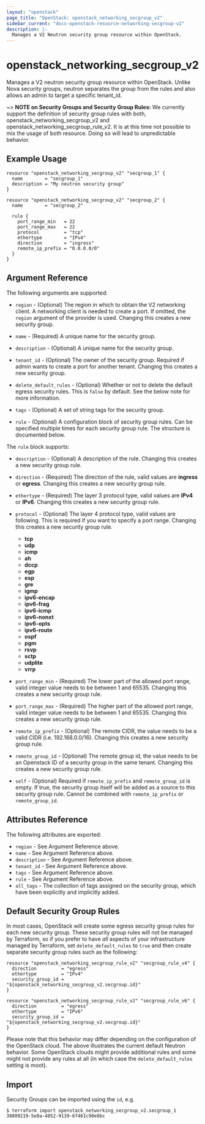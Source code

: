 ```yaml
---
layout: "openstack"
page_title: "OpenStack: openstack_networking_secgroup_v2"
sidebar_current: "docs-openstack-resource-networking-secgroup-v2"
description: |-
  Manages a V2 Neutron security group resource within OpenStack.
---
```


# openstack\_networking\_secgroup\_v2

Manages a V2 neutron security group resource within OpenStack.
Unlike Nova security groups, neutron separates the group from the rules
and also allows an admin to target a specific tenant_id.

~> **NOTE on Security Groups and Security Group Rules:** We currently support the
definition of security group rules with both, openstack_networking_secgroup_v2 and
openstack_networking_secgroup_rule_v2. It is at this time not possible to mix
the usage of both resource. Doing so will lead to unpredictable behavior.

## Example Usage

```hcl
resource "openstack_networking_secgroup_v2" "secgroup_1" {
  name        = "secgroup_1"
  description = "My neutron security group"
}
```

```hcl
resource "openstack_networking_secgroup_v2" "secgroup_2" {
  name        = "secgroup_2"

  rule {
    port_range_min   = 22
    port_range_max   = 22
    protocol         = "tcp"
    ethertype        = "IPv4"
    direction        = "ingress"
    remote_ip_prefix = "0.0.0.0/0"
  }
}
```

## Argument Reference

The following arguments are supported:

* `region` - (Optional) The region in which to obtain the V2 networking client.
    A networking client is needed to create a port. If omitted, the
    `region` argument of the provider is used. Changing this creates a new
    security group.

* `name` - (Required) A unique name for the security group.

* `description` - (Optional) A unique name for the security group.

* `tenant_id` - (Optional) The owner of the security group. Required if admin
    wants to create a port for another tenant. Changing this creates a new
    security group.

* `delete_default_rules` - (Optional) Whether or not to delete the default
    egress security rules. This is `false` by default. See the below note
    for more information.

* `tags` - (Optional) A set of string tags for the security group.

* `rule` - (Optional) A configuration block of security group rules. Can be specified
    multiple times for each security group rule. The structure is documented below.

The `rule` block supports:

* `description` - (Optional) A description of the rule. Changing this creates a
    new security group rule.

* `direction` - (Required) The direction of the rule, valid values are **ingress**
    or **egress**. Changing this creates a new security group rule.

* `ethertype` - (Required) The layer 3 protocol type, valid values are **IPv4**
    or **IPv6**. Changing this creates a new security group rule.

* `protocol` - (Optional) The layer 4 protocol type, valid values are following.
    This is required if you want to specify a port range. Changing this creates
    a new security group rule.
  * **tcp**
  * **udp**
  * **icmp**
  * **ah**
  * **dccp**
  * **egp**
  * **esp**
  * **gre**
  * **igmp**
  * **ipv6-encap**
  * **ipv6-frag**
  * **ipv6-icmp**
  * **ipv6-nonxt**
  * **ipv6-opts**
  * **ipv6-route**
  * **ospf**
  * **pgm**
  * **rsvp**
  * **sctp**
  * **udplite**
  * **vrrp**

* `port_range_min` - (Required) The lower part of the allowed port range, valid
    integer value needs to be between 1 and 65535. Changing this creates a new
    security group rule.

* `port_range_max` - (Required) The higher part of the allowed port range, valid
    integer value needs to be between 1 and 65535. Changing this creates a new
    security group rule.

* `remote_ip_prefix` - (Optional) The remote CIDR, the value needs to be a valid
    CIDR (i.e. 192.168.0.0/16). Changing this creates a new security group rule.

* `remote_group_id` - (Optional) The remote group id, the value needs to be an
    Openstack ID of a security group in the same tenant. Changing this creates
    a new security group rule.

* `self` - (Optional) Required if `remote_ip_prefix` and `remote_group_id` is
    empty. If true, the security group itself will be added as a source to this
    security group rule. Cannot be combined with `remote_ip_prefix` or
    `remote_group_id`.

## Attributes Reference

The following attributes are exported:

* `region` - See Argument Reference above.
* `name` - See Argument Reference above.
* `description` - See Argument Reference above.
* `tenant_id` - See Argument Reference above.
* `tags` - See Argument Reference above.
* `rule` - See Argument Reference above.
* `all_tags` - The collection of tags assigned on the security group, which have
  been explicitly and implicitly added.

## Default Security Group Rules

In most cases, OpenStack will create some egress security group rules for each
new security group. These security group rules will not be managed by
Terraform, so if you prefer to have *all* aspects of your infrastructure
managed by Terraform, set `delete_default_rules` to `true` and then create
separate security group rules such as the following:

```hcl
resource "openstack_networking_secgroup_rule_v2" "secgroup_rule_v4" {
  direction         = "egress"
  ethertype         = "IPv4"
  security_group_id = "${openstack_networking_secgroup_v2.secgroup.id}"
}

resource "openstack_networking_secgroup_rule_v2" "secgroup_rule_v6" {
  direction         = "egress"
  ethertype         = "IPv6"
  security_group_id = "${openstack_networking_secgroup_v2.secgroup.id}"
}
```

Please note that this behavior may differ depending on the configuration of
the OpenStack cloud. The above illustrates the current default Neutron
behavior. Some OpenStack clouds might provide additional rules and some might
not provide any rules at all (in which case the `delete_default_rules` setting
is moot).

## Import

Security Groups can be imported using the `id`, e.g.

```
$ terraform import openstack_networking_secgroup_v2.secgroup_1 38809219-5e8a-4852-9139-6f461c90e8bc
```
